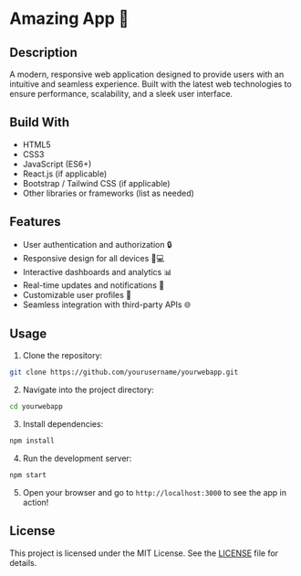 # Amazing App 🚀

## Description  
A modern, responsive web application designed to provide users with an intuitive and seamless experience. Built with the latest web technologies to ensure performance, scalability, and a sleek user interface.

## Build With  
- HTML5  
- CSS3  
- JavaScript (ES6+)  
- React.js (if applicable)  
- Bootstrap / Tailwind CSS (if applicable)  
- Other libraries or frameworks (list as needed)

## Features  
- User authentication and authorization 🔒  
- Responsive design for all devices 📱💻  
- Interactive dashboards and analytics 📊  
- Real-time updates and notifications 🔔  
- Customizable user profiles 📝  
- Seamless integration with third-party APIs 🌐  

## Usage  
1. Clone the repository:  
```bash
git clone https://github.com/yourusername/yourwebapp.git
```  

2. Navigate into the project directory:  
```bash
cd yourwebapp
```  

3. Install dependencies:  
```bash
npm install
```  

4. Run the development server:  
```bash
npm start
```  

5. Open your browser and go to `http://localhost:3000` to see the app in action!  

## License  
This project is licensed under the MIT License. See the [LICENSE](LICENSE) file for details.